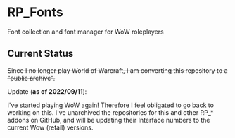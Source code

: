 # RP\_Fonts
 Font collection and font manager for WoW roleplayers

## Current Status

~~Since I no longer play World of Warcraft, I am converting this repository to a "public archive".~~

Update (**as of 2022/09/11**):

I've started playing WoW again! Therefore I feel obligated to go back to working on this.
I've unarchived the repositories for this and other RP\_\* addons on GitHub, and will be
updating their Interface numbers to the current Wow (retail) versions.
